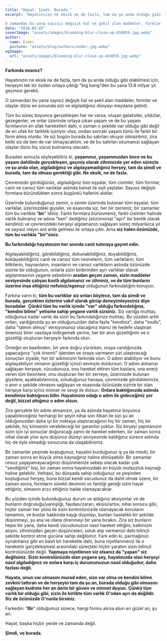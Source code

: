 ```yaml
---
title: "Hayat: Şimdi. Burada."
excerpt: 'Hayatınızın ne eksik ne de fazla, tam da şu anda olduğu gibi olabilmesi için, herşeyin tek bir özden ortaya çıktığı "big bang"den bu yana 13.8 milyar yıl geçmesi gerekti.

O zamandan bu yana sayısız değişik hal ve şekil alan maddeler, formlar ve olaylar dizisi en sonunda sizi ve algıladığınız dünyayı meydana getirdi.'
date: "2018-05-03"
coverImage: "assets/images/blooming-blur-close-up-459059.jpg.webp"
author:
  name: Ender
  picture: "assets/blog/authors/ender.jpg.webp"
ogImage:
  url: "assets/images/blooming-blur-close-up-459059.jpg.webp"
---
```


**Farkında mısınız?**

Hayatınızın ne eksik ne de fazla, tam da şu anda olduğu gibi olabilmesi için, herşeyin tek bir özden ortaya çıktığı "big bang"den bu yana 13.8 milyar yıl geçmesi gerekti.

O zamandan bu yana sayısız değişik hal ve şekil alan maddeler, formlar ve olaylar dizisi en sonunda sizi ve algıladığınız dünyayı meydana getirdi.

Tüm bu süreç boyunca gerçekleşen her ne varsa; oluşan galaksiler, yıldızlar, gezegenler, ve onlar üzerinde ortaya çıkan yaşam ve de bu yaşam formlarının en ufak hareketleri dahi, o zaman o şekilde var olduğu gibi değil de en ufak bir farklılık içeriyor olsa, ondan sonraki yaşam tümü ile farklı bir form almış olurdu. Ve siz bugün burada bu satırları okuyor olmazdınız, zira belki siz de ben de var olmayacaktım, ve de bu satırları okumanızı sağlayan olaylar dizisi hiç vücut bulmamış olacaktı.

Buradan sonuçla söyleyebiliriz ki, **yaşamınız, yaşamınızdan önce ve bu yaşam dahilinde gerçekleşen, geçmiş olarak zihninizde yer eden süreçte ve şu anda olan, algıladığınız ve algılayamadığınız herşey, tam da şimdi ve burada, tam da olması gerektiği gibi. Ne eksik, ne de fazla.**

Çevrenizde gördüğünüz, algıladığınız tüm eşyalar, tüm cisimler, tüm formlar, canlı ve cansız tüm varlıklar aslında kainat ile eşit yaştalar. Sayısız değişik formlara büründükten sonra bugünkü hallerini aldılar.

Üzerinde bulunduğunuz zemin, o zemin üzerinde bulunan tüm eşyalar, tüm varlıklar, üzerinizdeki giysiler, ve esasında siz, her bir zerreniz, bir zamanlar tüm bu varlıkla "**bir**" idiniz. Farklı formlara bürünmeniz, farklı cisimler halinde varlık bulmanız ve adına "ben" dediğiniz (sözümona) "ayrı" bir benlik olarak kendinizi ve çevrenizdeki herşeyi algılamanızı sağlayan süreç milyarlarca yıl ve sayısız olayın ard arda gelmesi ile ortaya çıktı. Ama **siz halen özünüzde, tüm bu varlıkla "bir"siniz.**

**Bu farkındalığı hayatınızın her anında canlı tutmaya gayret edin.**

Algılayabildiğiniz, görebildiğiniz, dokunabildiğiniz, duyabildiğiniz, koklayabildiğiniz canlı ve cansız tüm nesnelerin, tüm varlıkların, tüm bitkilerin, hayvanların, insanların ve cansız varlıkların aslında özünüzde sizinle bir olduğunun, onlarla sizin birbirinden ayrı varlıklar olarak algılanmasının yegane sebebinin **aradan geçen zaman, sizin maddeler seviyesinde çalışan kısıtlı algılamanız ve zihniniz, ve de tüm bunların üzerine inşa ettiğiniz nefsiniz/egonuz** olduğunun farkındalığını koruyun.

Farkına varın ki, **tüm bu varlıklar siz onları böylece, tam da şimdi ve burada, gerçekten özlerine vakıf olarak görüp deneyimleyesiniz diye buradalar**. **Çünkü tüm bu varlık içinde "var" olduğu farkındalığına, "kendini bilme" yetisine sahip yegane varlık sizsiniz.** Siz varlığa muhtaç olduğunuz kadar varlık da sizin bu farkındalığınıza muhtaç. Bu yüzden artık onları, vardığınızda şu an olduğunuzdan daha fazla "kendiniz", daha "mutlu", daha "tatmin olmuş" versiyonunuz olacağınız inancı ile hedefe ulaştıran önemsiz birer vasıtaya indirgemek yerine, her bir anın güzelliğinin ve o güzelliği oluşturan herşeyin farkında olun.

Örneğin en basitinden, bir yere doğru yürürken, oraya vardığınızda yapacağınız "çok önemli" işlerden ve oraya varmanın sizi ulaştıracağı sonuçtan ziyade, her bir adımınızın farkında olun. O adımı atabiliyor ve bunu algılayabiliyor olmanın güzelliği içinizi sevinçle doldursun. O adımı atmanızı sağlayan herşeye, vücudunuza, onu hareket ettiren tüm kaslara, ona enerji veren tüm besinlere, onu oluşturan her bir zerreye, üzerinizde bulunan giysilere, ayakkabılarınıza, soluduğunuz havaya, çevrenizde gördüklerinize, o anın o şekilde olmasını sağlayan ve esasında özünüzde sizinle bir olan herşeye karşı içiniz minnet ve sevgi ile dolsun. **Onlara baktığınızda aslında kendinize baktığınızı bilin. Hayatınızın odağı o adım ile gideceğiniz yer değil, bizzat attığınız o adım olsun.**

Zira gerçekte bir adımı atmanızın, ya da aslında hayatınız boyunca yapabileceğiniz herhangi bir şeyin nihai son itibari ile sizi şu an olduğunuzdan daha iyi bir noktaya ulaştıracağının hiç bir zaman, hiç bir şekilde, hiç kimsenin verebileceği bir garantisi yoktur. Siz birşeyi yapmanızın sizin için iyi sonuçlar doğuracağı zannı ile hareket ederken, bir zaman sonra nihai olarak yine aynı düşünce düzeyi seviyesinde kaldığınız sürece aslında hiç de öyle olmadığı sonucuna da ulaşabilirsiniz.

Bir zamanlar peşinde koştuğunuz, hayalini kurduğunuz iş ya da mevki, bir zaman sonra en büyük stres kaynağınız haline dönüşebilir. Bir zamanlar onsuz yaşayamayacağınızı düşünmenize sebep olacak kadar çok "sevdiğiniz" kişi, bir zaman sonra hayatınızdaki en büyük mutsuzluk kaynağı haline gelebilir. Velhasıl, bu dünyada sahip olduğunuz ve peşinden koştuğunuz herşey, buna bizzat kendi vücudunuz da dahil olmak üzere, bir zaman sonra, formların sürekli devinimi ve faniliği gereği sizin hayal ettiğiniz, olmasını arzu ettiğiniz halde olamayacaklar.

Bu yüzden içinde bulunduğunuz durum ve aldığınız aksiyonlar ve de bunların doğruluğu/yanlışlığı, faydası/zararı, eksisi/artısı, nihai sonucu gibi, hiçbir zaman her yönü ile sizin kontrolünüzde olamayacak konuların tamamını, ve bunlar hakkında kaygı duymayı, bunları hastalıklı bir şekilde düşünmeyi, şu ana ve olana direnmeyi bir yana bırakın. Zira siz bunların hepsi bir yana, daha kendi vücudunuzun nasıl hareket ettiğini, kalbinizin atışını, zihninizden geçen düşünceleri, soluk alıp vermenizi dahi bilinçli şekilde kontrol etme gücüne sahip değilsiniz. Fark edin ki, parmağınızı oynatmanız gibi en basit bir harekette dahi, buna niyetlenmeniz ile o hareketin gerçekleşmesi arasındaki süreçteki hiçbir yaratım sizin bilinçli kontrolünüzde değil. **Yapmaya niyetlenen siz olsanız da "yapan" siz değilsiniz. Sizin kontrolünüzde olan yegane şey, hayatınızda olan herşeyi nasıl algıladığınız ve onlara karşı iç durumunuzun nasıl olduğudur, daha fazlası değil.**

**Hayata, onun var olmasını murad eden, size var olma ve kendini bilme zevkini tattıran ve de herşeyin tam da şu an, burada olduğu gibi olmasını sağlayan kudrete her an derin bir güven ve minnet duyun.** **Çünkü tüm varlık bir olduğu gibi, sizin ile birlikte tüm varlık O'ndan ayrı da değildir. Siz de özünüzde O'nunla birsiniz.**

Farkedin: "**Bir**" olduğumuz sürece, hangi formu alırsa alsın en güzel an, şu an.

Hayat, başka hiçbir yerde ve zamanda değil.

**Şimdi, ve burada.**
